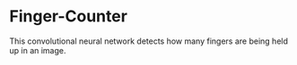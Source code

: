 # Finger-Counter
This convolutional neural network detects how many fingers are being held up in an image.
